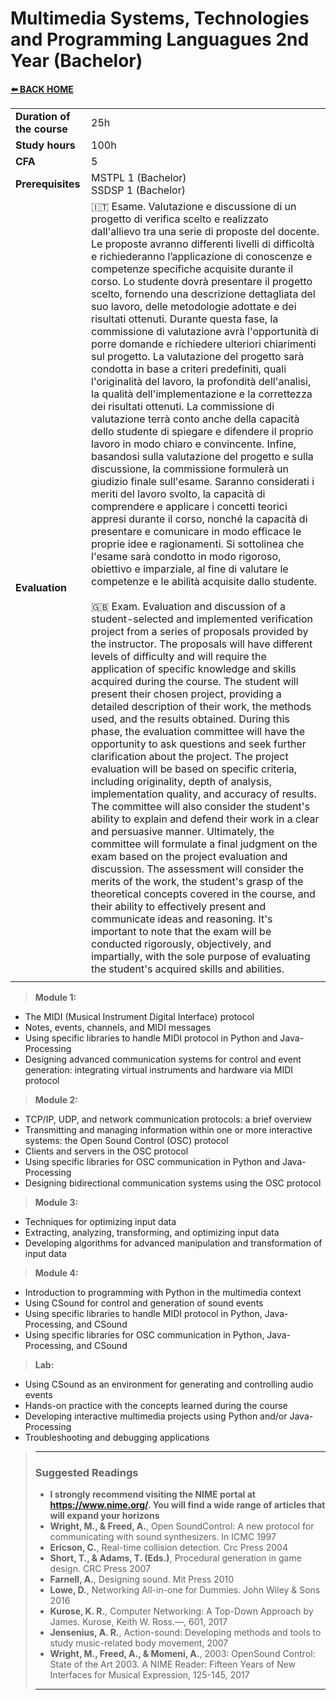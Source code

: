# **Multimedia Systems, Technologies and Programming Languagues 2nd Year (Bachelor)**  

[**⬅️ BACK HOME**](/README.md) 

|                          |     |
|:-------------------------|:----|  
|**Duration of the course**|25h  |
|**Study hours**           |100h |
|**CFA**                   |5    |
|**Prerequisites**         |MSTPL 1 (Bachelor)<br>SSDSP 1 (Bachelor)|
|**Evaluation**            |🇮🇹 Esame. Valutazione e discussione di un progetto di verifica scelto e realizzato dall'allievo tra una serie di proposte del docente. Le proposte avranno differenti livelli di difficoltà e richiederanno l’applicazione di conoscenze e competenze specifiche acquisite durante il corso. Lo studente dovrà presentare il progetto scelto, fornendo una descrizione dettagliata del suo lavoro, delle metodologie adottate e dei risultati ottenuti. Durante questa fase, la commissione di valutazione avrà l'opportunità di porre domande e richiedere ulteriori chiarimenti sul progetto. La valutazione del progetto sarà condotta in base a criteri predefiniti, quali l'originalità del lavoro, la profondità dell'analisi, la qualità dell'implementazione e la correttezza dei risultati ottenuti. La commissione di valutazione terrà conto anche della capacità dello studente di spiegare e difendere il proprio lavoro in modo chiaro e convincente. Infine, basandosi sulla valutazione del progetto e sulla discussione, la commissione formulerà un giudizio finale sull'esame. Saranno considerati i meriti del lavoro svolto, la capacità di comprendere e applicare i concetti teorici appresi durante il corso, nonché la capacità di presentare e comunicare in modo efficace le proprie idee e ragionamenti. Si sottolinea che l'esame sarà condotto in modo rigoroso, obiettivo e imparziale, al fine di valutare le competenze e le abilità acquisite dallo studente.<br><br>🇬🇧 Exam. Evaluation and discussion of a student-selected and implemented verification project from a series of proposals provided by the instructor. The proposals will have different levels of difficulty and will require the application of specific knowledge and skills acquired during the course. The student will present their chosen project, providing a detailed description of their work, the methods used, and the results obtained. During this phase, the evaluation committee will have the opportunity to ask questions and seek further clarification about the project. The project evaluation will be based on specific criteria, including originality, depth of analysis, implementation quality, and accuracy of results. The committee will also consider the student's ability to explain and defend their work in a clear and persuasive manner. Ultimately, the committee will formulate a final judgment on the exam based on the project evaluation and discussion. The assessment will consider the merits of the work, the student's grasp of the theoretical concepts covered in the course, and their ability to effectively present and communicate ideas and reasoning. It's important to note that the exam will be conducted rigorously, objectively, and impartially, with the sole purpose of evaluating the student's acquired skills and abilities.|
|                          |     |

>**Module 1:**

- The MIDI (Musical Instrument Digital Interface) protocol
- Notes, events, channels, and MIDI messages
- Using specific libraries to handle MIDI protocol in Python and Java-Processing
- Designing advanced communication systems for control and event generation: integrating virtual instruments and hardware via MIDI protocol

>**Module 2:**

- TCP/IP, UDP, and network communication protocols: a brief overview
- Transmitting and managing information within one or more interactive systems: the Open Sound Control (OSC) protocol
- Clients and servers in the OSC protocol
- Using specific libraries for OSC communication in Python and Java-Processing
- Designing bidirectional communication systems using the OSC protocol

>**Module 3:**

- Techniques for optimizing input data
- Extracting, analyzing, transforming, and optimizing input data
- Developing algorithms for advanced manipulation and transformation of input data

>**Module 4:**

- Introduction to programming with Python in the multimedia context
- Using CSound for control and generation of sound events
- Using specific libraries to handle MIDI protocol in Python, Java-Processing, and CSound
- Using specific libraries for OSC communication in Python, Java-Processing, and CSound

>**Lab:**

- Using CSound as an environment for generating and controlling audio events
- Hands-on practice with the concepts learned during the course
- Developing interactive multimedia projects using Python and/or Java-Processing
- Troubleshooting and debugging applications

>---
>
>### **Suggested Readings**  
>
>- **I strongly recommend visiting the NIME portal at <https://www.nime.org/>. You will find a wide range of articles that will expand your horizons**  
>- **Wright, M., & Freed, A.**, Open SoundControl: A new protocol for communicating with sound synthesizers. In ICMC 1997
>- **Ericson, C.**, Real-time collision detection. Crc Press 2004
>- **Short, T., & Adams, T. (Eds.)**, Procedural generation in game design. CRC Press 2007
>- **Farnell, A.**, Designing sound. Mit Press 2010
>- **Lowe, D.**, Networking All-in-one for Dummies. John Wiley & Sons 2016
>- **Kurose, K. R.**, Computer Networking: A Top-Down Approach by James. Kurose, Keith W. Ross.—, 601, 2017
>- **Jensenius, A. R.**, Action-sound: Developing methods and tools to study music-related body movement, 2007
>- **Wright, M., Freed, A., & Momeni, A.**, 2003: OpenSound Control: State of the Art 2003. A NIME Reader: Fifteen Years of New Interfaces for Musical Expression, 125-145, 2017  
>
>---
